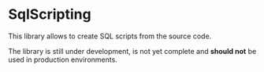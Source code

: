 # SqlScripting

This library allows to create SQL scripts from the source code.

The library is still under development, is not yet complete and **should not** be used in production environments.
